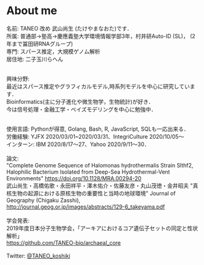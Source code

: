 # About me
名前: TANEO 改め 武山尚生 (たけやまなおた)です．<br>
所属: 普通部→塾高→慶應義塾大学環境情報学部3年，村井研Auto-ID (SL)， (2年まで冨田研RNAグループ)<br>
専門: スパース推定，大規模ゲノム解析<br>
居住地: 二子玉川らへん<br><br>

興味分野:<br>
最近はスパース推定やグラフィカルモデル,時系列モデルを中心に研究しています． <br>
Bioinformatics(主に分子進化や微生物学，生物統計)が好き．<br>
今は信号処理・金融工学・ベイズモデリングを中心に勉強中．<br><br>

使用言語: Pythonが得意, Golang, Bash, R, JavaScript, SQLも一応出来る．<br>
労働経験: YJFX 2020/03/01~2020/03/31、IntegriCulture 2020/10/05〜<br>
インターン: IBM 2020/8/17〜27、Yahoo 2020/9/11〜30．<br><br>
論文: <br>
"Complete Genome Sequence of Halomonas hydrothermalis Strain Slthf2, Halophilic Bacterium Isolated from Deep-Sea Hydrothermal-Vent Environments" https://doi.org/10.1128/MRA.00294-20 <br>
武山尚生・高橋佑歌・永田祥平・澤木佑介・佐藤友彦・丸山茂徳・金井昭夫 "真核生物の起源における原核生物の重要性と当時の地球環境" Journal of Geography (Chigaku Zasshi), http://journal.geog.or.jp/images/abstracts/129-6_takeyama.pdf<br><br>
学会発表:<br>
2019年度日本分子生物学会，「アーキアにおけるコア遺伝⼦セットの同定と性状解析」 <br>https://github.com/TANEO-bio/archaeal_core<br><br>
Twitter: [@TANEO_koshiki](https://twitter.com/TANEO_koshiki)<br>
<br>
